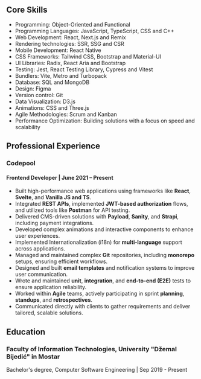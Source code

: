 ## Core Skills

- Programming: Object-Oriented and Functional
- Programming Languages: JavaScript, TypeScript, CSS and C++
- Web Development: React, Next.js and Remix
- Rendering technologies: SSR, SSG and CSR
- Mobile Development: React Native
- CSS Frameworks: Tailwind CSS, Bootstrap and Material-UI
- UI Libraries: Radix, React Aria and Bootstrap
- Testing: Jest, React Testing Library, Cypress and Vitest
- Bundlers: Vite, Metro and Turbopack
- Database: SQL and MongoDB
- Design: Figma
- Version control: Git
- Data Visualization: D3.js
- Animations: CSS and Three.js
- Agile Methodologies: Scrum and Kanban
- Performance Optimization: Building solutions with a focus on speed and scalability

## Professional Experience

### Codepool

#### Frontend Developer | June 2021 – Present

- Built high-performance web applications using frameworks like **React**, **Svelte**, and **Vanilla JS and TS**.
- Integrated **REST APIs**, implemented **JWT-based authorization** flows, and utilized tools like **Postman** for API testing.
- Delivered CMS-driven solutions with **Payload**, **Sanity**, and **Strapi**, including payment integrations.
- Developed complex animations and interactive components to enhance user experiences.
- Implemented Internationalization (i18n) for **multi-language** support across applications.
- Managed and maintained complex **Git** repositories, including **monorepo** setups, ensuring efficient workflows.
- Designed and built **email templates** and notification systems to improve user communication.
- Wrote and maintained **unit**, **integration**, and **end-to-end (E2E)** tests to ensure application reliability.
- Worked within **Agile** teams, actively participating in sprint **planning**, **standups**, and **retrospectives**.
- Communicated directly with clients to gather requirements and deliver tailored, scalable solutions.

## Education

### Faculty of Information Technologies, University "Džemal Bijedić" in Mostar

Bachelor's degree, Computer Software Engineering | Sep 2019 - Present

